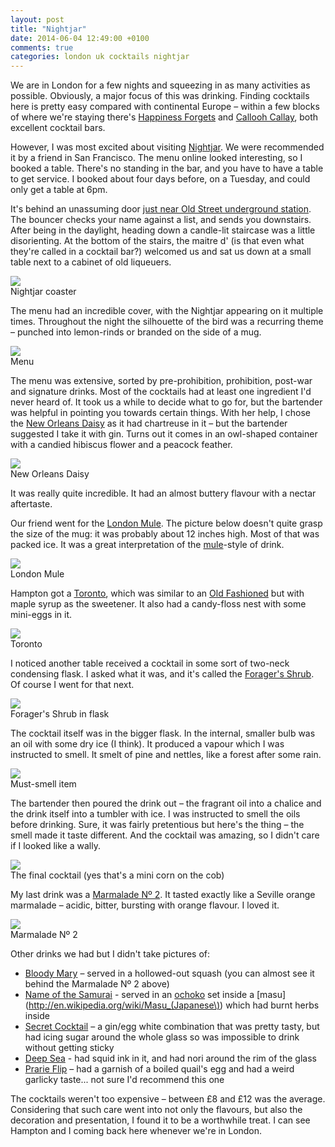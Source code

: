 ```yaml
---
layout: post
title: "Nightjar"
date: 2014-06-04 12:49:00 +0100
comments: true
categories: london uk cocktails nightjar
---
```


We are in London for a few nights and squeezing in as many activities as possible. Obviously, a major focus of this was drinking. Finding cocktails here is pretty easy compared with continental Europe – within a few blocks of where we're staying there's [Happiness Forgets](http://www.happinessforgets.com/) and [Callooh Callay](http://www.calloohcallaybar.com/), both excellent cocktail bars. 

However, I was most excited about visiting [Nightjar](http://barnightjar.com). We were recommended it by a friend in San Francisco. The menu online looked interesting, so I booked a table. There's no standing in the bar, and you have to have a table to get service. I booked about four days before, on a Tuesday, and could only get a table at 6pm.

It's behind an unassuming door [just near Old Street underground station](https://www.google.com/maps/preview?q=nightjar&ie=UTF-8&ei=3FyPU4TXOsXhPPGVgKAI&ved=0CAoQ_AUoAw). The bouncer checks your name against a list, and sends you downstairs. After being in the daylight, heading down a candle-lit staircase was a little disorienting. At the bottom of the stairs, the maitre d' (is that even what they're called in a cocktail bar?) welcomed us and sat us down at a small table next to a cabinet of old liqueuers.

<div class="img">
  <img src="/images/the-journey/london/nightjar/mat.jpg">
  <div class="alt">Nightjar coaster</div>
</div>

The menu had an incredible cover, with the Nightjar appearing on it multiple times. Throughout the night the silhouette of the bird was a recurring theme – punched into lemon-rinds or branded on the side of a mug.

<div class="img">
  <img src="/images/the-journey/london/nightjar/menu.jpg">
  <div class="alt">Menu</div>
</div>

The menu was extensive, sorted by pre-prohibition, prohibition, post-war and signature drinks. Most of the cocktails had at least one ingredient I'd never heard of. It took us a while to decide what to go for, but the bartender was helpful in pointing you towards certain things. With her help, I chose the [New Orleans Daisy](http://www.barnightjar.com/drinks/new-orleans-daisy) as it had chartreuse in it – but the bartender suggested I take it with gin. Turns out it comes in an owl-shaped container with a candied hibiscus flower and a peacock feather.

<div class="img">
  <img src="/images/the-journey/london/nightjar/new-orleans-daisy.jpg">
  <div class="alt">New Orleans Daisy</div>
</div>

It was really quite incredible. It had an almost buttery flavour with a nectar aftertaste.

Our friend went for the [London Mule](http://www.barnightjar.com/drinks/london-mule). The picture below doesn't quite grasp the size of the mug: it was probably about 12 inches high. Most of that was packed ice. It was a great interpretation of the [mule](http://en.wikipedia.org/wiki/Moscow_mule)-style of drink.

<div class="img">
  <img src="/images/the-journey/london/nightjar/london-mule.jpg">
  <div class="alt">London Mule</div>
</div>

Hampton got a [Toronto](http://www.barnightjar.com/drinks/toronto), which was similar to an [Old Fashioned](http://en.wikipedia.org/wiki/Old_Fashioned) but with maple syrup as the sweetener. It also had a candy-floss nest with some mini-eggs in it.

<div class="img">
  <img src="/images/the-journey/london/nightjar/toronto.jpg">
  <div class="alt">Toronto</div>
</div>

I noticed another table received a cocktail in some sort of two-neck condensing flask. I asked what it was, and it's called the [Forager's Shrub](http://www.barnightjar.com/drinks/foragers-shrub). Of course I went for that next.

<div class="img">
  <img src="/images/the-journey/london/nightjar/foragers-shrub1.jpg">
  <div class="alt">Forager's Shrub in flask</div>
</div>

The cocktail itself was in the bigger flask. In the internal, smaller bulb was an oil with some dry ice (I think). It produced a vapour which I was instructed to smell. It smelt of pine and nettles, like a forest after some rain.

<div class="img">
  <img src="/images/the-journey/london/nightjar/foragers-shrub2.jpg">
  <div class="alt">Must-smell item</div>
</div>

The bartender then poured the drink out – the fragrant oil into a chalice and the drink itself into a tumbler with ice. I was instructed to smell the oils before drinking. Sure, it was fairly pretentious but here's the thing – the smell made it taste different. And the cocktail was amazing, so I didn't care if I looked like a wally.

<div class="img">
  <img src="/images/the-journey/london/nightjar/foragers-shrub3.jpg">
  <div class="alt">The final cocktail (yes that's a mini corn on the cob)</div>
</div>

My last drink was a [Marmalade Nº 2](http://www.barnightjar.com/drinks/marmalade-no-2). It tasted exactly like a Seville orange marmalade – acidic, bitter, bursting with orange flavour. I loved it.

<div class="img">
  <img src="/images/the-journey/london/nightjar/marmalade-2.jpg">
  <div class="alt">Marmalade Nº 2</div>
</div>

Other drinks we had but I didn't take pictures of:

- [Bloody Mary](http://www.barnightjar.com/drinks/bloody-mary) – served in a hollowed-out squash (you can almost see it behind the Marmalade Nº 2 above)
- [Name of the Samurai](http://www.barnightjar.com/drinks/name-samurai) - served in an [ochoko](http://en.wikipedia.org/wiki/Sake_set) set inside a [masu](http://en.wikipedia.org/wiki/Masu_(Japanese\)) which had burnt herbs inside
- [Secret Cocktail](http://www.barnightjar.com/drinks/secret-cocktail) – a gin/egg white combination that was pretty tasty, but had icing sugar around the whole glass so was impossible to drink without getting sticky
- [Deep Sea](http://www.barnightjar.com/drinks/deep-sea) - had squid ink in it, and had nori around the rim of the glass
- [Prarie Flip](http://www.barnightjar.com/drinks/prairie-flip) – had a garnish of a boiled quail's egg and had a weird garlicky taste... not sure I'd recommend this one

The cocktails weren't too expensive – between £8 and £12 was the average. Considering that such care went into not only the flavours, but also the decoration and presentation, I found it to be a worthwhile treat. I can see Hampton and I coming back here whenever we're in London.
